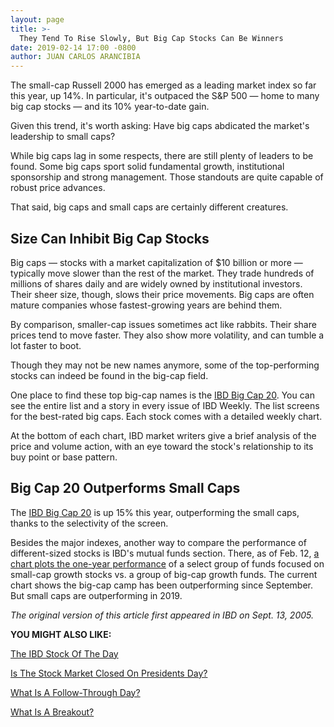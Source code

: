 ```yaml
---
layout: page
title: >-
  They Tend To Rise Slowly, But Big Cap Stocks Can Be Winners
date: 2019-02-14 17:00 -0800
author: JUAN CARLOS ARANCIBIA
---
```





The small-cap Russell 2000 has emerged as a leading market index so far this year, up 14%. In particular, it's outpaced the S&P 500 — home to many big cap stocks — and its 10% year-to-date gain.


Given this trend, it's worth asking: Have big caps abdicated the market's leadership to small caps?


While big caps lag in some respects, there are still plenty of leaders to be found. Some big caps sport solid fundamental growth, institutional sponsorship and strong management. Those standouts are quite capable of robust price advances.


That said, big caps and small caps are certainly different creatures.


Size Can Inhibit Big Cap Stocks
-------------------------------


Big caps — stocks with a market capitalization of \$10 billion or more — typically move slower than the rest of the market. They trade hundreds of millions of shares daily and are widely owned by institutional investors. Their sheer size, though, slows their price movements. Big caps are often mature companies whose fastest-growing years are behind them.


By comparison, smaller-cap issues sometimes act like rabbits. Their share prices tend to move faster. They also show more volatility, and can tumble a lot faster to boot.


Though they may not be new names anymore, some of the top-performing stocks can indeed be found in the big-cap field.


One place to find these top big-cap names is the [IBD Big Cap 20](https://research.investors.com/stock-lists/big-cap-20/). You can see the entire list and a story in every issue of IBD Weekly. The list screens for the best-rated big caps. Each stock comes with a detailed weekly chart.


At the bottom of each chart, IBD market writers give a brief analysis of the price and volume action, with an eye toward the stock's relationship to its buy point or base pattern.


Big Cap 20 Outperforms Small Caps
---------------------------------


The [IBD Big Cap 20](https://research.investors.com/stock-lists/big-cap-20/) is up 15% this year, outperforming the small caps, thanks to the selectivity of the screen.


Besides the major indexes, another way to compare the performance of different-sized stocks is IBD's mutual funds section. There, as of Feb. 12, [a chart plots the one-year performance](https://www.investors.com/wp-content/uploads/2019/02/IBD1202153228MUTUALS.pdf) of a select group of funds focused on small-cap growth stocks vs. a group of big-cap growth funds. The current chart shows the big-cap camp has been outperforming since September. But small caps are outperforming in 2019.


*The original version of this article first appeared in IBD on Sept. 13, 2005.*


**YOU MIGHT ALSO LIKE:**


[The IBD Stock Of The Day](https://www.investors.com/research/ibd-stock-of-the-day/)


[Is The Stock Market Closed On Presidents Day?](https://www.investors.com/news/is-the-stock-market-open-on-presidents-day/)


[What Is A Follow-Through Day?](https://www.investors.com/how-to-invest/investors-corner/what-is-a-follow-through-day/)


[What Is A Breakout?](https://www.investors.com/how-to-invest/investors-corner/what-is-stock-breakout/)




